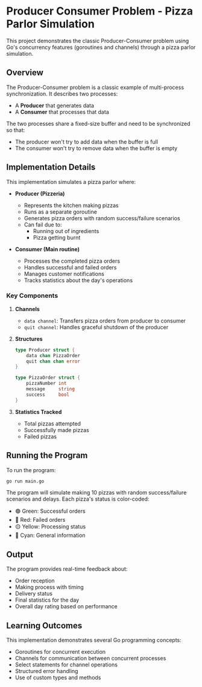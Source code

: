 # Producer Consumer Problem - Pizza Parlor Simulation

This project demonstrates the classic Producer-Consumer problem using Go's concurrency features (goroutines and channels) through a pizza parlor simulation.

## Overview

The Producer-Consumer problem is a classic example of multi-process synchronization. It describes two processes:

- A **Producer** that generates data
- A **Consumer** that processes that data

The two processes share a fixed-size buffer and need to be synchronized so that:

- The producer won't try to add data when the buffer is full
- The consumer won't try to remove data when the buffer is empty

## Implementation Details

This implementation simulates a pizza parlor where:

- **Producer (Pizzeria)**

  - Represents the kitchen making pizzas
  - Runs as a separate goroutine
  - Generates pizza orders with random success/failure scenarios
  - Can fail due to:
    - Running out of ingredients
    - Pizza getting burnt

- **Consumer (Main routine)**
  - Processes the completed pizza orders
  - Handles successful and failed orders
  - Manages customer notifications
  - Tracks statistics about the day's operations

### Key Components

1. **Channels**

   - `data channel`: Transfers pizza orders from producer to consumer
   - `quit channel`: Handles graceful shutdown of the producer

2. **Structures**

   ```go
   type Producer struct {
       data chan PizzaOrder
       quit chan chan error
   }

   type PizzaOrder struct {
       pizzaNumber int
       message     string
       success     bool
   }
   ```

3. **Statistics Tracked**
   - Total pizzas attempted
   - Successfully made pizzas
   - Failed pizzas

## Running the Program

To run the program:

```bash
go run main.go
```

The program will simulate making 10 pizzas with random success/failure scenarios and delays. Each pizza's status is color-coded:

- 🟢 Green: Successful orders
- 🔴 Red: Failed orders
- 🟡 Yellow: Processing status
- 🔵 Cyan: General information

## Output

The program provides real-time feedback about:

- Order reception
- Making process with timing
- Delivery status
- Final statistics for the day
- Overall day rating based on performance

## Learning Outcomes

This implementation demonstrates several Go programming concepts:

- Goroutines for concurrent execution
- Channels for communication between concurrent processes
- Select statements for channel operations
- Structured error handling
- Use of custom types and methods
